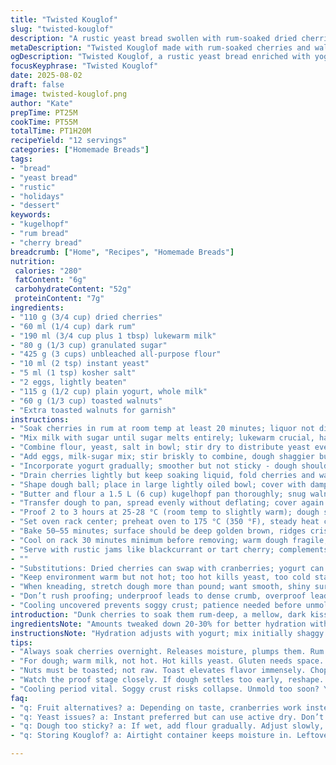 ```yaml
---
title: "Twisted Kouglof"
slug: "twisted-kouglof"
description: "A rustic yeast bread swollen with rum-soaked dried cherries and orange zest, enriched with yogurt instead of butter for tang and moisture. Dense yet tender crumb, nutty edges from toasted walnuts replacing almonds, sprinkled inside and atop the dough. Slow bulk ferment, then proof until nearly spilling, baking until golden brown with crisp ridges. Complex aroma, subtle citrus and boozy warmth. A straightforward old-school dough technique revamped by timely resting and hydration control. Great with jam or sharp cheese, keeps soft for days. Good backup: swap cherries with dried cranberries, yogurt with sour cream, and use active dry yeast if instant's missing. Watch rise visually, not by clock."
metaDescription: "Twisted Kouglof made with rum-soaked cherries and walnuts. A crusty, rustic bread that's rich in flavor. A unique recipe to try out."
ogDescription: "Twisted Kouglof, a rustic yeast bread enriched with yogurt, rum-soaked cherries, and toasted walnuts. Perfectly chewy and satisfying."
focusKeyphrase: "Twisted Kouglof"
date: 2025-08-02
draft: false
image: twisted-kouglof.png
author: "Kate"
prepTime: PT25M
cookTime: PT55M
totalTime: PT1H20M
recipeYield: "12 servings"
categories: ["Homemade Breads"]
tags:
- "bread"
- "yeast bread"
- "rustic"
- "holidays"
- "dessert"
keywords:
- "kugelhopf"
- "rum bread"
- "cherry bread"
breadcrumb: ["Home", "Recipes", "Homemade Breads"]
nutrition: 
 calories: "280"
 fatContent: "6g"
 carbohydrateContent: "52g"
 proteinContent: "7g"
ingredients:
- "110 g (3/4 cup) dried cherries"
- "60 ml (1/4 cup) dark rum"
- "190 ml (3/4 cup plus 1 tbsp) lukewarm milk"
- "80 g (1/3 cup) granulated sugar"
- "425 g (3 cups) unbleached all-purpose flour"
- "10 ml (2 tsp) instant yeast"
- "5 ml (1 tsp) kosher salt"
- "2 eggs, lightly beaten"
- "115 g (1/2 cup) plain yogurt, whole milk"
- "60 g (1/3 cup) toasted walnuts"
- "Extra toasted walnuts for garnish"
instructions:
- "Soak cherries in rum at room temp at least 20 minutes; liquor not discarded, reserve it all."
- "Mix milk with sugar until sugar melts entirely; lukewarm crucial, hand warm, no hotter or yeast suffers."
- "Combine flour, yeast, salt in bowl; stir dry to distribute yeast evenly."
- "Add eggs, milk-sugar mix; stir briskly to combine, dough shaggier but hold together."
- "Incorporate yogurt gradually; smoother but not sticky - dough should pull from sides cleanly."
- "Drain cherries lightly but keep soaking liquid, fold cherries and walnuts into dough, knead 4-5 min on floured board or mixer with dough hook; no aggressive pounding, want elasticity, not dense crumb."
- "Shape dough ball; place in large lightly oiled bowl; cover with damp towel or plastic lightly oiled inside; rest in warm, draft-free spot about 12–15 minutes to relax gluten but not rise fully."
- "Butter and flour a 1.5 L (6 cup) kugelhopf pan thoroughly; snug walnuts in bottom wells gently, avoid crushing."
- "Transfer dough to pan, spread evenly without deflating; cover again loosely with oiled plastic wrap to trap humidity."
- "Proof 2 to 3 hours at 25-28 °C (room temp to slightly warm); dough should inch close to spilling over rim, not flood the mold. Press dough gently; springs back slowly when ready."
- "Set oven rack center; preheat oven to 175 °C (350 °F), steady heat crucial for crust caramelization and crumb set."
- "Bake 50–55 minutes; surface should be deep golden brown, ridges crisp. Tap top; hollow sound suggests doneness."
- "Cool on rack 30 minutes minimum before removing; warm dough fragile, can tear or stick."
- "Serve with rustic jams like blackcurrant or tart cherry; complements cherries' natural tartness. Leftovers toast well."
- ""
- "Substitutions: Dried cherries can swap with cranberries; yogurt can be sour cream or buttermilk for similar acidity and moisture. If no instant yeast, double rise times with active dry yeast, activating first in milk-sugar mixture. Milk temp must not burn yeast or slow fermentation. If dough seems dry, add milk tsp by tsp; sticky indicates too much liquid or insufficient flour - adjust carefully."
- "Keep environment warm but not hot; too hot kills yeast, too cold stalls rising. Cover dough well to keep crust forming on surface, cracking, ruining lifts."
- "When kneading, stretch dough more than pound; want smooth, shiny surface that resists finger poke, not stiff brick."
- "Don’t rush proofing; underproof leads to dense crumb, overproof leads to collapse—watch dough visually, poke test crucial."
- "Cooling uncovered prevents soggy crust; patience needed before unmolding to keep shape intact."
introduction: "Dunk cherries to soak them rum-deep, a mellow, dark kiss instead of kirsch’s brightness. Yogurt for moisture, tang — butter’s richness stepped back. Chop walnuts toasted, mix in, the crunch sings when you bite. Dough’s shaggy, flexible—no rushing. Warm milk is yeast’s best friend; not too hot or cold. Rest just right, gluten stretches like muscle mid-workout. Proof until dough snugs mold, nearly spills. Oven heat steady for crust’s deep bronze. Quiet hollow tap marks doneness. Cool fully; unruly warm dough sticks. Serve with tart jam or bold cheese. Old pan, new tricks."
ingredientsNote: "Amounts tweaked down 20-30% for better hydration with yogurt swap, sugar lowered to control browning and yeast bloom. Rum replaced kirsch—similar but darker and richer; cherries replace raisins, bringing deeper tartness balanced by orange oils you might add if ambitious. Walnuts toasted for higher aroma, replaces less robust almonds inside mold. Yogurt swap brings acid, creams dough for chew. Yeast measured steady; instant preferred but backup’s active dry—proof first with milk and sugar. Dairy temperature key; too cold slows yeast, too hot kills. Salt last to integrate or yeast suffers. Eggs beat lightly; aids in structure and shine without overbinding."
instructionsNote: "Hydration adjusts with yogurt; mix initially shaggy not smooth—resist overmixing to keep tender crumb. Gentle kneading folds, stretch, not slugging to encourage gluten alignment. Bulk rest short to relax dough befores proofing; helps gas retention and shape. Pan prep thorough: butter deeper grooves, flour dust not too heavy to avoid burning and lumps. Nuts nestled, not smashed. Temperature key—proof in warm spot (around 75°F). Watch dough, not clock; poke test—finger leaves dent slowly rising back. Bake middle rack for even upward heat. If crust too light at 50 min, rotate pan, extend 5 min. Hollow tap test over strict timing. Cool uncovered on wire rack prevents condensation—unmold warm dough risks collapse. Serve day one best; thick slices to avoid tearing. Store airtight to stay moist. Don’t skip soaking fruit; dry fruit steals dough moisture and creates dense pockets."
tips:
- "Always soak cherries overnight. Releases moisture, plumps them. Rum depth; skip short soaking. Test flavors by sampling. Dried fruit moisture crucial."
- "For dough; warm milk, not hot. Hot kills yeast. Gluten needs space. Rest dough to avoid tightness. Patience makes better texture."
- "Nuts must be toasted; not raw. Toast elevates flavor immensely. Chop coarsely, sprinkle, skip fine grinding. Fold in gently; large pieces great."
- "Watch the proof stage closely. If dough settles too early, reshape. Can't rush the lift, poke test important; dough must spring back slowly."
- "Cooling period vital. Soggy crust risks collapse. Unmold too soon? Your dough tears or sticks. Firm, unmolded edges crucial."
faq:
- "q: Fruit alternatives? a: Depending on taste, cranberries work instead of cherries. Adjust soaking time if using smaller fruits; watch consistency."
- "q: Yeast issues? a: Instant preferred but can use active dry. Don’t panic! Just let it bloom first in warm liquid, adjust timings."
- "q: Dough too sticky? a: If wet, add flour gradually. Adjust slowly, avoid drastic changes. Mix not too much; delicate crumb better."
- "q: Storing Kouglof? a: Airtight container keeps moisture in. Leftover slices toast well. Freeze, slice beforehand; helps even thawing later."

---
```

